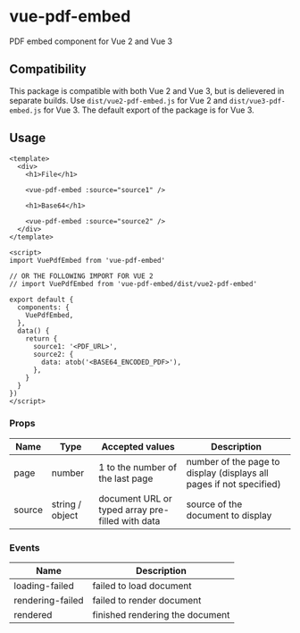 # vue-pdf-embed

PDF embed component for Vue 2 and Vue 3

## Compatibility

This package is compatible with both Vue 2 and Vue 3, but is delievered in separate builds. Use `dist/vue2-pdf-embed.js` for Vue 2 and `dist/vue3-pdf-embed.js` for Vue 3. The default export of the package is for Vue 3.

## Usage

```vue
<template>
  <div>
    <h1>File</h1>

    <vue-pdf-embed :source="source1" />

    <h1>Base64</h1>

    <vue-pdf-embed :source="source2" />
  </div>
</template>

<script>
import VuePdfEmbed from 'vue-pdf-embed'

// OR THE FOLLOWING IMPORT FOR VUE 2
// import VuePdfEmbed from 'vue-pdf-embed/dist/vue2-pdf-embed'

export default {
  components: {
    VuePdfEmbed,
  },
  data() {
    return {
      source1: '<PDF_URL>',
      source2: {
        data: atob('<BASE64_ENCODED_PDF>'),
      },
    }
  }
})
</script>
```

### Props

| Name   | Type            | Accepted values                                  | Description                                                         |
| ------ | --------------- | ------------------------------------------------ | ------------------------------------------------------------------- |
| page   | number          | 1 to the number of the last page                 | number of the page to display (displays all pages if not specified) |
| source | string / object | document URL or typed array pre-filled with data | source of the document to display                                   |

### Events

| Name             | Description                     |
| ---------------- | ------------------------------- |
| loading-failed   | failed to load document         |
| rendering-failed | failed to render document       |
| rendered         | finished rendering the document |
